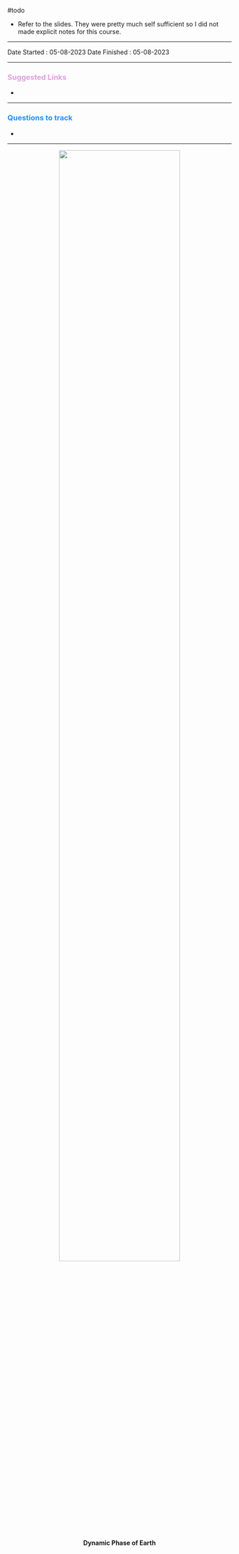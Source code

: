 
#todo 
+ Refer to the slides. They were pretty much self sufficient so I did not made explicit notes for this course. 

<hr>

Date Started : 05-08-2023
Date Finished : 05-08-2023

<hr>

### <span  style = "color:Plum">Suggested Links </span>
+ 

<hr>


### <span  style = "color:dodgerblue">Questions to track </span>
+ 


<hr>

<figure>
<center>
<img src="https://maheen-geology-portfolio.weebly.com/uploads/2/9/9/6/29968495/4623453.gif?497" alt="" style="width:80%">
<figcaption align = "center">
<b>Dynamic Phase of Earth</b>
</figcaption>
</center>
</figure>